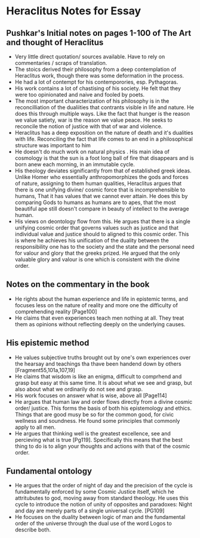 # Heraclitus Notes for Essay 
## Pushkar's Initial notes on pages 1-100 of The Art and thought of Heraclitus
- Very little direct quotation/ sources available. Have to rely on commentaries / scraps of translation. 
- The stoics derived their philosophy from a deep contemplation of Heraclitus work, though there was some deformation in the process.
- He had a lot of contempt for his contemporories, esp. Pythagoras. 
- His work contains a lot of chastising of his society. He felt that they were too opinionated and naive and fooled by poets. 
- The most important characterization of his philosophy is in the reconcilliation of the dualiities that contrants visible in life and nature. He does this through multiple ways. Like the fact that hunger is the reason we value satiety, war is the reason we value peace. He seeks to reconcile the notion of justice with that of war and violence. 
- Heraclitus has a deep exposition on the nature of death and it's dualities with life. Reconciling the fact that life comes to an end in a philosophical structure was important to him 
- He doesn't do much work on natural physics . His main idea of cosmology is that the sun is a foot long ball of fire that disappears and is born anew each morning, in an immutable cycle. 
- His theology deviates significantly from that of established greek ideas. Unlike Homer who essentially anthropomorphizes the gods and forces of nature, assigning to them human qualities, Heraclitus argues that there is one unifying divine/ cosmic force that is incomprehensible to humans, That it has values that we cannot ever attain. He does this by comparing Gods to humans as humans are to apes, that the most beautiful ape still doesn't compare in beauty of intellect to the average human. 
- His views on deontology flow from this. He argues that there is a single unifying cosmic order that governs values such as justice and that individual value and justice should to aligned to this cosmic order. This is where he achieves his unification of the duality between the responsibility one has to the society and the state and the personal need for valour and glory that the greeks prized. He argued that the only valuable glory and valour is one which is consistent with the divine order. 

## Notes on the commentary in the book 
- He rights about the human experience and life in epistemic terms, and focuses less on the nature of reality and more one the difficulty of comprehending reality [Page100] 
- He claims that even experiences teach men nothing at all. They treat them as  opinions without reflecting deeply on the underlying causes. 

## His epistemic method 
- He values subjective truths brought out by one's own experiences over the hearsay and teachings tha thave been handend down by others [Fragment55,101a,107,19]
- He claims that wisdom is like an enigma, difficult to comprhend and grasp but easy at this same time. It is about what we see and grasp, but also about what we ordinarily do not see and grasp. 
- His work focuses on answer what is wise, above all [Page114]
- He argues that human law and order flows directly from a divine cosmic order/ justice. This forms the basis of both his epistemology and ethics. Things that are good musy be so for the common good, for civic wellness and soundness. He found some principles that commonly apply to all men. 
- He argues that thinking well is the greatest excellence, see and percieving what is true [Pg119]. Specifically this means that the best thing to do is to align your thoughts and actions with that of the cosmic order. 
## Fundamental ontology 
- He argues that the order of night of day and the precision of the cycle is fundamentally enforced by some Cosmic Justice itself, which he attritubutes to god, moving away from standard theology. He uses this cycle to introduce the notion of unity of opposites and paradoxes: Night and day are merely parts of a single universal cycle. [PG109]
- He focuses on the duality between logic of man and the fundamental order of the universe through the dual use of the word Logos to describe both. 
